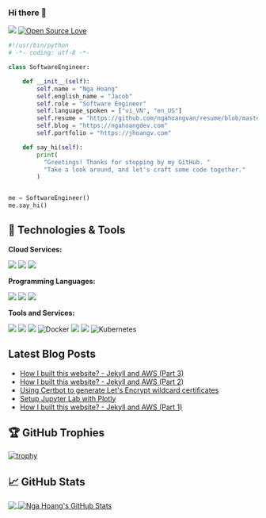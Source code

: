 ### Hi there 👋

[<img src="https://komarev.com/ghpvc/?username=ngahoangvan&label=Profile%20views&color=0e75b6&style=flat">]()
[![Open Source Love](https://badges.frapsoft.com/os/v1/open-source.svg?v=102)](https://github.com/ellerbrock/open-source-badge/)

```python
#!/usr/bin/python
# -*- coding: utf-8 -*-

class SoftwareEngineer:

    def __init__(self):
        self.name = "Nga Hoang"
        self.english_name = "Jacob"
        self.role = "Software Engineer"
        self.language_spoken = ["vi_VN", "en_US"]
        self.resume = "https://github.com/ngahoangvan/resume/blob/master/resume.pdf"
        self.blog = "https://ngahoangdev.com"
        self.portfolio = "https://jhoangv.com"

    def say_hi(self):
        print(
          "Greetings! Thanks for stopping by my GitHub. "
          "Take a look around, and let's craft some code together."
        )


me = SoftwareEngineer()
me.say_hi()

```


## 🔧 Technologies & Tools
**Cloud Services:**

![](https://img.shields.io/badge/Cloud-AWS-informational?style=flat&logo=amazonaws&logoColor=white&color=2bbc8a)
![](https://img.shields.io/badge/Cloud-Azure-informational?style=flat&logo=microsoftazure&logoColor=white&color=2bbc8a)
![](https://img.shields.io/badge/Cloud-GCP-informational?style=flat&logo=googlecloud&logoColor=white&color=2bbc8a)

**Programming Languages:**

![](https://img.shields.io/badge/Code-Python-informational?style=flat&logo=python&logoColor=white&color=2bbc8a)
![](https://img.shields.io/badge/Code-JavaScript-informational?style=flat&logo=javascript&logoColor=white&color=2bbc8a)
![](https://img.shields.io/badge/Code-TypeScript-informational?style=flat&logo=typescript&logoColor=white&color=2bbc8a)

**Tools and Services:**

![](https://img.shields.io/badge/OS-Linux-informational?style=flat&logo=linux&logoColor=white&color=2bbc8a)
![](https://img.shields.io/badge/OS-Ubuntu-informational?style=flat&logo=ubuntu&logoColor=white&color=2bbc8a)
![](https://img.shields.io/badge/Shell-Bash-informational?style=flat&logo=gnu-bash&logoColor=white&color=2bbc8a)
![Docker](https://img.shields.io/badge/Tools-Docker-informational?style=flat&logo=docker&logoColor=white&color=2bbc8a)
![](https://img.shields.io/badge/CI/CD-Github%20Actions-informational?style=flat&logo=githubactions&logoColor=white&color=2bbc8a)
![](https://img.shields.io/badge/CI/CD-Gitlab%20CI-informational?style=flat&logo=gitlab&logoColor=white&color=2bbc8a)
![Kubernetes](https://img.shields.io/badge/Tools-Kubernetes-informational?style=flat&logo=kubernetes&logoColor=white&color=2bbc8a)


## Latest Blog Posts
<!-- BLOG-POST-LIST:START -->
- [How I built this website? - Jekyll and AWS &lpar;Part 3&rpar;](https://ngahoangdev.com/posts/how-i-built-this-website-part-3/)
- [How I built this website? - Jekyll and AWS &lpar;Part 2&rpar;](https://ngahoangdev.com/posts/how-i-built-this-website-part-2/)
- [Using Certbot to generate Let&#39;s Encrypt wildcard certificates](https://ngahoangdev.com/posts/using-certbot-to-generate-ceritificate-for-wildcard-domain/)
- [Setup Jupyter Lab with Plotly](https://ngahoangdev.com/posts/setup-jupyter-with-plotly/)
- [How I built this website? - Jekyll and AWS &lpar;Part 1&rpar;](https://ngahoangdev.com/posts/how-i-built-this-website-part-1/)
<!-- BLOG-POST-LIST:END -->


## 🏆 GitHub Trophies

[![trophy](https://github-profile-trophy.vercel.app/?username=ngahoangvan&theme=nord&column=7)](https://github.com/ryo-ma/github-profile-trophy)

## &#x1f4c8; GitHub Stats
<a href="https://github.com/ngahoangvan/ngahoangvan">
  <img align="center" src="https://github-readme-stats.vercel.app/api/top-langs/?username=ngahoangvan&hide=java,html,text,css&title_color=ffffff&text_color=c9cacc&icon_color=2bbc8a&bg_color=1d1f21&langs_count=3" />
</a>
<a href="https://github.com/ngahoangvan/ngahoangvan">
  <img align="center" src="https://github-readme-stats.vercel.app/api?username=ngahoangvan&show_icons=true&line_height=27&count_private=true&title_color=ffffff&text_color=c9cacc&icon_color=2bbc8a&bg_color=1d1f21" alt="Nga Hoang's GitHub Stats" />
</a> 
